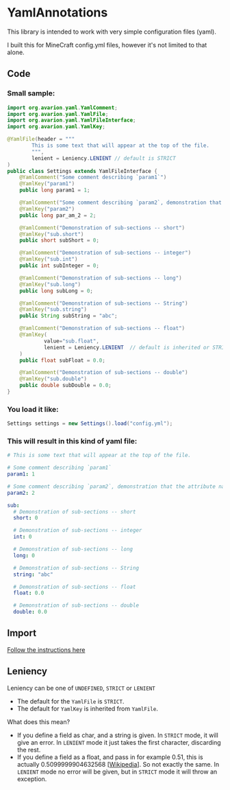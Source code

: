 # YamlAnnotations

This library is intended to work with very simple configuration files (yaml).

I built this for MineCraft config.yml files, however it's not limited to that alone.

## Code

### Small sample:

```java
import org.avarion.yaml.YamlComment;
import org.avarion.yaml.YamlFile;
import org.avarion.yaml.YamlFileInterface;
import org.avarion.yaml.YamlKey;

@YamlFile(header = """
		This is some text that will appear at the top of the file.
		""",
        lenient = Leniency.LENIENT // default is STRICT
)
public class Settings extends YamlFileInterface {
	@YamlComment("Some comment describing `param1`")
	@YamlKey("param1")
	public long param1 = 1;

	@YamlComment("Some comment describing `param2`, demonstration that the attribute name doesn't need to match the key")
	@YamlKey("param2")
	public long par_am_2 = 2;

	@YamlComment("Demonstration of sub-sections -- short")
	@YamlKey("sub.short")
	public short subShort = 0;

	@YamlComment("Demonstration of sub-sections -- integer")
	@YamlKey("sub.int")
	public int subInteger = 0;

	@YamlComment("Demonstration of sub-sections -- long")
	@YamlKey("sub.long")
	public long subLong = 0;

	@YamlComment("Demonstration of sub-sections -- String")
	@YamlKey("sub.string")
	public String subString = "abc";

	@YamlComment("Demonstration of sub-sections -- float")
	@YamlKey(
            value="sub.float",
            lenient = Leniency.LENIENT  // default is inherited or STRICT
    ) 
	public float subFloat = 0.0;

	@YamlComment("Demonstration of sub-sections -- double")
	@YamlKey("sub.double")
	public double subDouble = 0.0;
}
```

### You load it like:

```java
Settings settings = new Settings().load("config.yml");
```

### This will result in this kind of yaml file:

```yaml
# This is some text that will appear at the top of the file.

# Some comment describing `param1`
param1: 1

# Some comment describing `param2`, demonstration that the attribute name doesn't need to match the key
param2: 2

sub:
  # Demonstration of sub-sections -- short
  short: 0

  # Demonstration of sub-sections -- integer
  int: 0

  # Demonstration of sub-sections -- long
  long: 0

  # Demonstration of sub-sections -- String
  string: "abc"

  # Demonstration of sub-sections -- float
  float: 0.0

  # Demonstration of sub-sections -- double
  double: 0.0
```

## Import

[Follow the instructions here](https://jitpack.io/#AvarionMC/yaml)

## Leniency
Leniency can be one of `UNDEFINED`, `STRICT` or `LENIENT`

- The default for the `YamlFile` is `STRICT`.
- The default for `YamlKey` is inherited from `YamlFile`.

What does this mean?
- If you define a field as char, and a string is given. In `STRICT` mode, it will give an error. In `LENIENT` mode it just takes the first character, discarding the rest.
- If you define a field as a float, and pass in for example 0.51, this is actually 0.5099999904632568 \[[Wikipedia](https://en.wikipedia.org/wiki/Floating-point_arithmetic)]. So not exactly the same. In `LENIENT` mode no error will be given, but in `STRICT` mode it will throw an exception.

